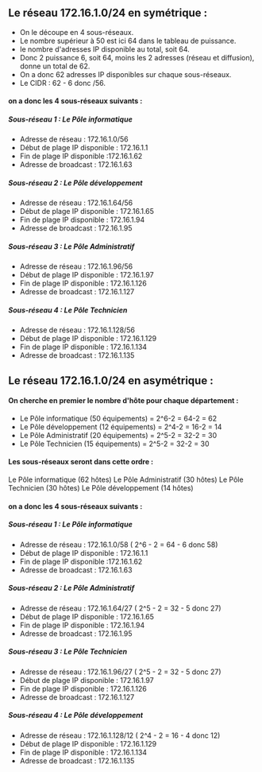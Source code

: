 ## Le réseau 172.16.1.0/24 en symétrique :

- On le découpe en 4 sous-réseaux.
- Le nombre supérieur à 50 est ici 64 dans le tableau de puissance.
- le nombre d'adresses IP disponible au total, soit 64.
- Donc 2 puissance 6, soit 64, moins les 2 adresses (réseau et diffusion), donne un total de 62.
- On a donc 62 adresses IP disponibles sur chaque sous-réseaux.
- Le CIDR : 62 - 6 donc /56.

#### on a donc les 4 sous-réseaux suivants :

##### Sous-réseau 1 : Le Pôle informatique 
- Adresse de réseau : 172.16.1.0/56
- Début de plage IP disponible : 172.16.1.1
- Fin de plage IP disponible :172.16.1.62
- Adresse de broadcast : 172.16.1.63

##### Sous-réseau 2 : Le Pôle développement 
- Adresse de réseau : 172.16.1.64/56
- Début de plage IP disponible : 172.16.1.65
- Fin de plage IP disponible : 172.16.1.94
- Adresse de broadcast : 172.16.1.95

##### Sous-réseau 3 : Le Pôle Administratif 
- Adresse de réseau : 172.16.1.96/56
- Début de plage IP disponible : 172.16.1.97
- Fin de plage IP disponible : 172.16.1.126
- Adresse de broadcast : 172.16.1.127

##### Sous-réseau 4 : Le Pôle Technicien 
- Adresse de réseau : 172.16.1.128/56
- Début de plage IP disponible : 172.16.1.129
- Fin de plage IP disponible : 172.16.1.134
- Adresse de broadcast : 172.16.1.135


## Le réseau 172.16.1.0/24 en asymétrique :

#### On cherche en premier le nombre d'hôte pour chaque département :

- Le Pôle informatique (50 équipements) = 2^6-2 = 64-2 = 62
- Le Pôle développement (12 équipements) = 2^4-2 = 16-2 = 14
- Le Pôle Administratif (20 équipements) = 2^5-2 = 32-2 = 30
- Le Pôle Technicien (15 équipements) = 2^5-2 = 32-2 = 30 

#### Les sous-réseaux seront dans cette ordre :

Le Pôle informatique (62 hôtes)
Le Pôle Administratif (30 hôtes)
Le Pôle Technicien (30 hôtes)
Le Pôle développement (14 hôtes)

#### on a donc les 4 sous-réseaux suivants :

##### Sous-réseau 1 : Le Pôle informatique 
- Adresse de réseau : 172.16.1.0/58 ( 2^6 - 2 = 64 - 6 donc 58)
- Début de plage IP disponible : 172.16.1.1
- Fin de plage IP disponible :172.16.1.62
- Adresse de broadcast : 172.16.1.63

##### Sous-réseau 2 : Le Pôle Administratif 
- Adresse de réseau : 172.16.1.64/27  ( 2^5 - 2 = 32 - 5 donc 27)
- Début de plage IP disponible : 172.16.1.65 
- Fin de plage IP disponible : 172.16.1.94
- Adresse de broadcast : 172.16.1.95

##### Sous-réseau 3 : Le Pôle Technicien 
- Adresse de réseau : 172.16.1.96/27 ( 2^5 - 2 = 32 - 5 donc 27)
- Début de plage IP disponible : 172.16.1.97
- Fin de plage IP disponible : 172.16.1.126
- Adresse de broadcast : 172.16.1.127

##### Sous-réseau 4 : Le Pôle développement 
- Adresse de réseau : 172.16.1.128/12   ( 2^4 - 2 = 16 - 4 donc 12)
- Début de plage IP disponible : 172.16.1.129
- Fin de plage IP disponible : 172.16.1.134
- Adresse de broadcast : 172.16.1.135
